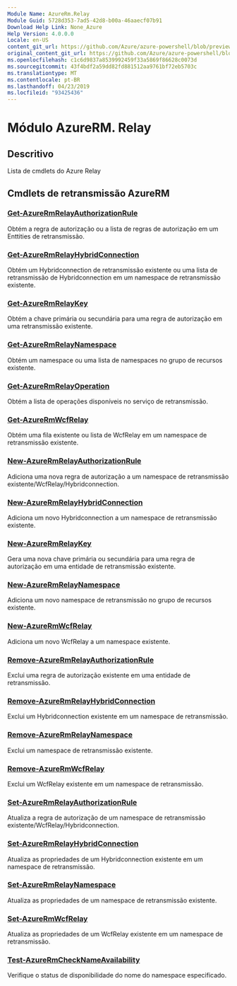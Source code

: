 ```yaml
---
Module Name: AzureRm.Relay
Module Guid: 5728d353-7ad5-42d8-b00a-46aaecf07b91
Download Help Link: None_Azure
Help Version: 4.0.0.0
Locale: en-US
content_git_url: https://github.com/Azure/azure-powershell/blob/preview/src/ResourceManager/Relay/Commands.Relay/help/AzureRM.Relay.md
original_content_git_url: https://github.com/Azure/azure-powershell/blob/preview/src/ResourceManager/Relay/Commands.Relay/help/AzureRM.Relay.md
ms.openlocfilehash: c1c6d9837a8539992459f33a5869f86628c0073d
ms.sourcegitcommit: 43f4bdf2a59dd82fd881512aa9761bf72eb5703c
ms.translationtype: MT
ms.contentlocale: pt-BR
ms.lasthandoff: 04/23/2019
ms.locfileid: "93425436"
---
```

# Módulo AzureRM. Relay
## Descritivo
Lista de cmdlets do Azure Relay

## Cmdlets de retransmissão AzureRM
### [Get-AzureRmRelayAuthorizationRule](Get-AzureRmRelayAuthorizationRule.md)
Obtém a regra de autorização ou a lista de regras de autorização em um Enttities de retransmissão.

### [Get-AzureRmRelayHybridConnection](Get-AzureRmRelayHybridConnection.md)
Obtém um Hybridconnection de retransmissão existente ou uma lista de retransmissão de Hybridconnection em um namespace de retransmissão existente.

### [Get-AzureRmRelayKey](Get-AzureRmRelayKey.md)
Obtém a chave primária ou secundária para uma regra de autorização em uma retransmissão existente.

### [Get-AzureRmRelayNamespace](Get-AzureRmRelayNamespace.md)
Obtém um namespace ou uma lista de namespaces no grupo de recursos existente.

### [Get-AzureRmRelayOperation](Get-AzureRmRelayOperation.md)
Obtém a lista de operações disponíveis no serviço de retransmissão.

### [Get-AzureRmWcfRelay](Get-AzureRmWcfRelay.md)
Obtém uma fila existente ou lista de WcfRelay em um namespace de retransmissão existente.

### [New-AzureRmRelayAuthorizationRule](New-AzureRmRelayAuthorizationRule.md)
Adiciona uma nova regra de autorização a um namespace de retransmissão existente/WcfRelay/Hybridconnection.

### [New-AzureRmRelayHybridConnection](New-AzureRmRelayHybridConnection.md)
Adiciona um novo Hybridconnection a um namespace de retransmissão existente.

### [New-AzureRmRelayKey](New-AzureRmRelayKey.md)
Gera uma nova chave primária ou secundária para uma regra de autorização em uma entidade de retransmissão existente.

### [New-AzureRmRelayNamespace](New-AzureRmRelayNamespace.md)
Adiciona um novo namespace de retransmissão no grupo de recursos existente.

### [New-AzureRmWcfRelay](New-AzureRmWcfRelay.md)
Adiciona um novo WcfRelay a um namespace existente.

### [Remove-AzureRmRelayAuthorizationRule](Remove-AzureRmRelayAuthorizationRule.md)
Exclui uma regra de autorização existente em uma entidade de retransmissão.

### [Remove-AzureRmRelayHybridConnection](Remove-AzureRmRelayHybridConnection.md)
Exclui um Hybridconnection existente em um namespace de retransmissão.

### [Remove-AzureRmRelayNamespace](Remove-AzureRmRelayNamespace.md)
Exclui um namespace de retransmissão existente.

### [Remove-AzureRmWcfRelay](Remove-AzureRmWcfRelay.md)
Exclui um WcfRelay existente em um namespace de retransmissão.

### [Set-AzureRmRelayAuthorizationRule](Set-AzureRmRelayAuthorizationRule.md)
Atualiza a regra de autorização de um namespace de retransmissão existente/WcfRelay/Hybridconnection.

### [Set-AzureRmRelayHybridConnection](Set-AzureRmRelayHybridConnection.md)
Atualiza as propriedades de um Hybridconnection existente em um namespace de retransmissão.

### [Set-AzureRmRelayNamespace](Set-AzureRmRelayNamespace.md)
Atualiza as propriedades de um namespace de retransmissão existente.

### [Set-AzureRmWcfRelay](Set-AzureRmWcfRelay.md)
Atualiza as propriedades de um WcfRelay existente em um namespace de retransmissão.

### [Test-AzureRmCheckNameAvailability](Test-AzureRmCheckNameAvailability.md)
Verifique o status de disponibilidade do nome do namespace especificado.

